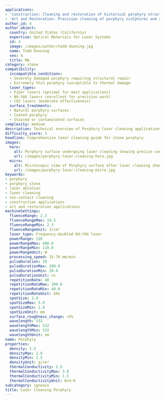 ```yaml
---
applications:
- 'Construction: Cleaning and restoration of historical porphyry structures'
- 'Art and Restoration: Precision cleaning of porphyry sculptures and artifacts'
author_id: 4
author_object:
  country: United States (California)
  expertise: Optical Materials for Laser Systems
  id: 4
  image: /images/author/todd-dunning.jpg
  name: Todd Dunning
  sex: m
  title: MA
category: stone
compatibility:
  incompatible_conditions:
  - Severely damaged porphyry requiring structural repair
  - Extremely thin porphyry susceptible to thermal damage
  laser_types:
  - Fiber lasers (optimal for most applications)
  - Nd:YAG lasers (excellent for precision work)
  - CO2 lasers (moderate effectiveness)
  surface_treatments:
  - Natural porphyry surfaces
  - Coated porphyry
  - Stained or contaminated surfaces
complexity: medium
description: Technical overview of Porphyry laser cleaning applications and parameters
difficulty_score: 3
headline: Comprehensive laser cleaning guide for stone porphyry
images:
  hero:
    alt: Porphyry surface undergoing laser cleaning showing precise contamination removal
    url: /images/porphyry-laser-cleaning-hero.jpg
  micro:
    alt: Microscopic view of Porphyry surface after laser cleaning showing detailed surface structure
    url: /images/porphyry-laser-cleaning-micro.jpg
keywords:
- porphyry
- porphyry stone
- laser ablation
- laser cleaning
- non-contact cleaning
- construction applications
- art and restoration applications
machineSettings:
  fluenceRange: 2.3
  fluenceRangeMax: 19.5
  fluenceRangeMin: 2.3
  fluenceRangeUnit: J/cm²
  laser_type: Frequency-doubled Nd:YAG laser
  powerRange: 110
  powerRangeMax: 400.0
  powerRangeMin: 110.0
  powerRangeUnit: W
  processing_speed: 15-70 mm/min
  pulseDuration: 20
  pulseDurationMax: 200.0
  pulseDurationMin: 20.0
  pulseDurationUnit: ns
  repetitionRate: 40
  repetitionRateMax: 200.0
  repetitionRateMin: 40.0
  repetitionRateUnit: kHz
  spotSize: 2.0
  spotSizeMax: 5.0
  spotSizeMin: 2.0
  spotSizeUnit: mm
  surface_roughness_change: <5%
  wavelength: 532
  wavelengthMax: 532
  wavelengthMin: 532
  wavelengthUnit: nm
name: Porphyry
properties:
  density: 2.5
  densityMax: 2.8
  densityMin: 2.5
  densityUnit: g/cm³
  thermalConductivity: 1.5
  thermalConductivityMax: 3.0
  thermalConductivityMin: 1.5
  thermalConductivityUnit: W/m·K
subcategory: igneous
title: Laser Cleaning Porphyry
---
```

